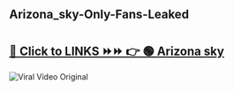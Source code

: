 
 ## Arizona_sky-Only-Fans-Leaked

# <h2><a href="https://clipsfans.com/Arizona_sky&ref=git">🔗 Click to LINKS ⏩⏩ 👉 🟢 Arizona sky </a></h2>

<a href="https://clipsfans.com/Arizona_sky&ref=git" rel="nofollow" data-target="animated-image.originalLink"><img src="https://i.ibb.co.com/xMMVF88/686577567.gif" alt="Viral Video Original" style="max-width: 100%; display: inline-block;" data-target="animated-image.originalImage"></a>
